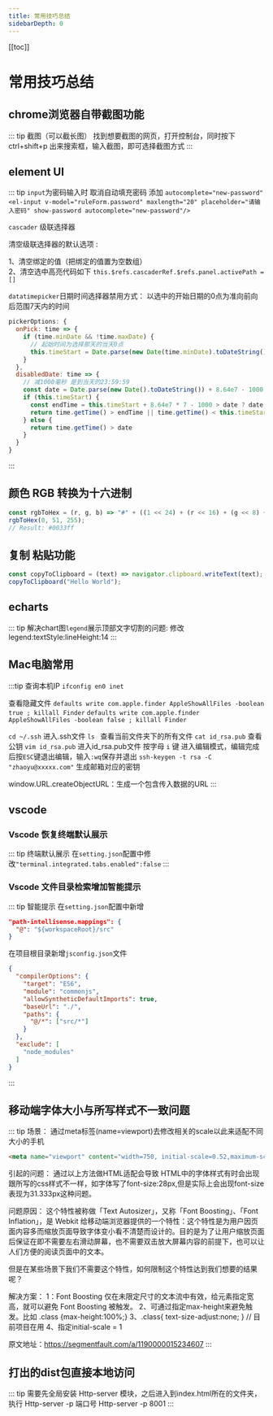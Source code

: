 ```yaml
---
title: 常用技巧总结
sidebarDepth: 0
---
```

[[toc]]
# 常用技巧总结

## chrome浏览器自带截图功能
::: tip 截图（可以截长图）
找到想要截图的网页，打开控制台，同时按下 ctrl+shift+p 出来搜索框，输入截图，即可选择截图方式
:::

## element UI
::: tip
`input`为密码输入时 取消自动填充密码 添加 `autocomplete="new-password"`
`<el-input v-model="ruleForm.password" maxlength="20" placeholder="请输入密码" show-password autocomplete="new-password"/>`


`cascader` 级联选择器

清空级联选择器的默认选项 :

1、清空绑定的值（把绑定的值置为空数组）  
2、清空选中高亮代码如下
`this.$refs.cascaderRef.$refs.panel.activePath = []`

`datatimepicker`日期时间选择器禁用方式：
以选中的开始日期的0点为准向前向后范围7天内的时间
```js
pickerOptions: {
  onPick: time => {
    if (time.minDate && !time.maxDate) {
      // 起始时间为选择那天的当天0点
      this.timeStart = Date.parse(new Date(time.minDate).toDateString())
    }
  },
  disabledDate: time => {
    // 减1000毫秒 是到当天的23:59:59
    const date = Date.parse(new Date().toDateString()) + 8.64e7 - 1000
    if (this.timeStart) {
      const endTime = this.timeStart + 8.64e7 * 7 - 1000 > date ? date : this.timeStart + 8.64e7 * 7 - 1000
      return time.getTime() > endTime || time.getTime() < this.timeStart - 8.64e7 * 6 // 由于是到当天的23:59:59，所以要往前凑6天
    } else {
      return time.getTime() > date
    }
  }
}
```
:::

## 颜色 RGB 转换为十六进制
```js
const rgbToHex = (r, g, b) => "#" + ((1 << 24) + (r << 16) + (g << 8) + b).toString(16).slice(1);
rgbToHex(0, 51, 255); 
// Result: #0033ff
```

## 复制 粘贴功能
```js
const copyToClipboard = (text) => navigator.clipboard.writeText(text);
copyToClipboard("Hello World");
```
## echarts
::: tip
解决chart图`legend`展示顶部文字切割的问题:  修改 legend:textStyle:lineHeight:14
:::
## Mac电脑常用
:::tip
查询本机IP
`ifconfig en0 inet`

查看隐藏文件
`defaults write com.apple.finder AppleShowAllFiles -boolean true ; killall Finder`
`defaults write com.apple.finder AppleShowAllFiles -boolean false ; killall Finder`

`cd ~/.ssh`       进入.ssh文件
`ls `             查看当前文件夹下的所有文件
`cat id_rsa.pub`  查看公钥
`vim id_rsa.pub`  进入id_rsa.pub文件
按字母 `i` 键 进入编辑模式，编辑完成后按`ESC`键退出编辑，输入`:wq`保存并退出
`ssh-keygen -t rsa -C "zhaoyu@xxxxx.com"` 生成邮箱对应的密钥

window.URL.createObjectURL：生成一个包含传入数据的URL
:::

## vscode

### Vscode 恢复终端默认展示
::: tip 终端默认展示
在`setting.json`配置中修改`"terminal.integrated.tabs.enabled":false`
:::

### Vscode 文件目录检索增加智能提示
::: tip 智能提示
在`setting.json`配置中新增
```json
"path-intellisense.mappings": {
  "@": "${workspaceRoot}/src"
}
```
在项目根目录新增`jsconfig.json`文件
```json
{
  "compilerOptions": {
    "target": "ES6",
    "module": "commonjs",
    "allowSyntheticDefaultImports": true,
    "baseUrl": "./",
    "paths": {
      "@/*": ["src/*"]
    }
  },
  "exclude": [
    "node_modules"
  ]
}
```
:::

## 移动端字体大小与所写样式不一致问题
::: tip
场景：
通过meta标签(name=viewport)去修改相关的scale以此来适配不同大小的手机
```html
<meta name="viewport" content="width=750, initial-scale=0.52,maximum-scale=0.52,minimum-scale=0.52, user-scalable=no,target-densitydpi=device-dpi,minimal-ui,uc-fitscreen=no,viewport-fit=cover">
```
引起的问题：
通过以上方法做HTML适配会导致 HTML中的字体样式有时会出现跟所写的css样式不一样，如字体写了font-size:28px,但是实际上会出现font-size 表现为31.333px这种问题。

问题原因：
这个特性被称做「Text Autosizer」，又称「Font Boosting」、「Font Inflation」，是 Webkit 给移动端浏览器提供的一个特性：这个特性是为用户因页面内容多而缩放页面导致字体变小看不清楚而设计的。目的是为了让用户缩放页面后保证在即不需要左右滑动屏幕，也不需要双击放大屏幕内容的前提下，也可以让人们方便的阅读页面中的文本。

但是在某些场景下我们不需要这个特性，如何限制这个特性达到我们想要的结果呢？

解决方案：
1：Font Boosting 仅在未限定尺寸的文本流中有效，给元素指定宽高，就可以避免 Font Boosting 被触发。
2、可通过指定max-height来避免触发。比如 .class {max-height:100%;}
3、.class{ text-size-adjust:none; } // 目前项目在用
4、指定initial-scale = 1

原文地址：https://segmentfault.com/a/1190000015234607
:::

## 打出的dist包直接本地访问
::: tip
需要先全局安装 Http-server 模块，之后进入到index.html所在的文件夹，执行 Http-server -p 端口号
Http-server -p 8001
:::

